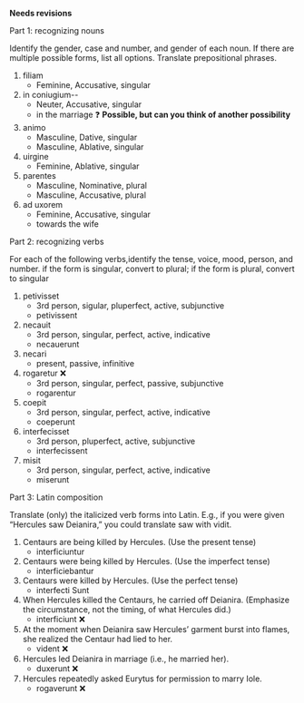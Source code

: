 **Needs revisions**

Part 1: recognizing nouns

Identify the gender, case and number, and gender of each noun. If there are multiple possible forms, list all options. Translate prepositional phrases.

1. filiam
      - Feminine, Accusative, singular
1. in coniugium--
      - Neuter, Accusative, singular 
      - in the marriage ❓ **Possible, but can you think of another possibility**
1. animo
      - Masculine, Dative, singular
      - Masculine, Ablative, singular
1. uirgine
      - Feminine, Ablative, singular
1. parentes
      - Masculine, Nominative, plural
      - Masculine, Accusative, plural
1. ad uxorem
      - Feminine, Accusative, singular    
      - towards the wife

Part 2: recognizing verbs

For each of the following verbs,identify the tense, voice, mood, person, and number.
if the form is singular, convert to plural; if the form is plural, convert to singular

1. petivisset
      - 3rd person, sigular, pluperfect, active, subjunctive
      - petivissent
1. necauit
      - 3rd person, singular, perfect, active, indicative 
      - necauerunt
1. necari
      -  present, passive, infinitive
1. rogaretur ❌
      - 3rd person, singular, perfect, passive, subjunctive 
      - rogarentur
1. coepit
      - 3rd person, singular, perfect, active, indicative
      - coeperunt
1. interfecisset
      - 3rd person, pluperfect, active, subjunctive
      - interfecissent
1. misit
      - 3rd person, singular, perfect, active, indicative
      - miserunt

Part 3: Latin composition

Translate (only) the italicized verb forms into Latin. E.g., if you were given “Hercules saw Deianira,” you could translate saw with vidit.

1. Centaurs are being killed by Hercules. (Use the present tense)
      - interficiuntur
1. Centaurs were being killed by Hercules. (Use the imperfect tense)
      - interficiebantur
1. Centaurs were killed by Hercules. (Use the perfect tense)
      - interfecti Sunt	
1. When Hercules killed the Centaurs, he carried off Deianira. (Emphasize the circumstance, not the timing, of what Hercules did.)
      - interficiunt ❌
1. At the moment when Deianira saw Hercules’ garment burst into flames, she realized the Centaur had lied to her.
      - vident ❌
1. Hercules led Deianira in marriage (i.e., he married her).
      - duxerunt ❌
1. Hercules repeatedly asked Eurytus for permission to marry Iole.
      - rogaverunt ❌
